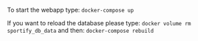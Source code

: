 To start the webapp type:
`docker-compose up`

If you want to reload the database please type:
`docker volume rm sportify_db_data`
and then:
`docker-compose rebuild`
